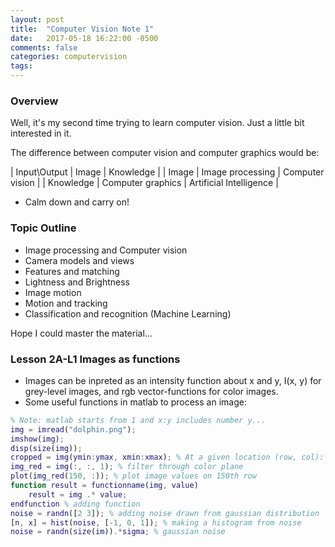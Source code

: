 ```yaml
---
layout: post
title:  "Computer Vision Note 1"
date:   2017-05-18 16:22:00 -0500
comments: false
categories: computervision
tags: 
---
```


### Overview
Well, it's my second time trying to learn computer vision. Just a little bit interested in it.

The difference between computer vision and computer graphics would be:

| Input\Output | Image | Knowledge |
| Image | Image processing | Computer vision |
| Knowledge | Computer graphics | Artificial Intelligence |

- Calm down and carry on!

### Topic Outline
- Image processing and Computer vision
- Camera models and views
- Features and matching
- Lightness and Brightness
- Image motion
- Motion and tracking
- Classification and recognition (Machine Learning)

Hope I could master the material...

### Lesson 2A-L1 Images as functions

- Images can be inpreted as an intensity function about x and y, I(x, y) for grey-level images, and rgb vector-functions for color images.
- Some useful functions in matlab to process an image:
```matlab
% Note: matlab starts from 1 and x:y includes number y...
img = imread("dolphin.png");
imshow(img);
disp(size(img));
cropped = img(ymin:ymax, xmin:xmax); % At a given location (row, col):
img_red = img(:, :, 1); % filter through color plane
plot(img_red(150, :)); % plot image values on 150th row
function result = functionname(img, value)
	result = img .* value;
endfunction % adding function
noise = randn([2 3]); % adding noise drawn from gaussian distribution
[n, x] = hist(noise, [-1, 0, 1]); % making a histogram from noise
noise = randn(size(im)).*sigma; % gaussian noise
```